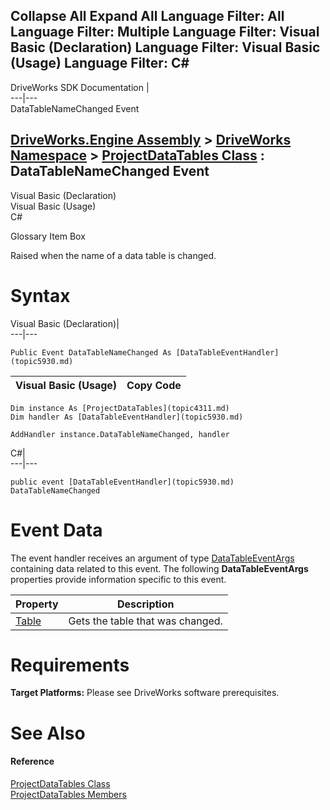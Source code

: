 Collapse All Expand All Language Filter: All  Language Filter: Multiple  Language Filter: Visual Basic (Declaration) Language Filter: Visual Basic (Usage) Language Filter: C#  
---  
DriveWorks SDK Documentation  |   
---|---  
DataTableNameChanged Event   
  
[DriveWorks.Engine Assembly](topic2156.md) > [DriveWorks Namespace](topic2159.md) > [ProjectDataTables Class](topic4311.md) : DataTableNameChanged Event  
---  
  
Visual Basic (Declaration)    
Visual Basic (Usage)    
C# 

Glossary Item Box

Raised when the name of a data table is changed. 

# Syntax

Visual Basic (Declaration)|   
---|---  
      
    
    Public Event DataTableNameChanged As [DataTableEventHandler](topic5930.md)  
  
Visual Basic (Usage)| Copy Code  
---|---  
      
    
    Dim instance As [ProjectDataTables](topic4311.md)
    Dim handler As [DataTableEventHandler](topic5930.md)
     
    AddHandler instance.DataTableNameChanged, handler  
  
C#|   
---|---  
      
    
    public event [DataTableEventHandler](topic5930.md) DataTableNameChanged  
  
# Event Data

The event handler receives an argument of type [DataTableEventArgs](topic2655.md) containing data related to this event. The following **DataTableEventArgs** properties provide information specific to this event.

Property| Description  
---|---  
[Table](topic2665.md)| Gets the table that was changed.   
  
# Requirements

**Target Platforms:** Please see DriveWorks software prerequisites.

# See Also

#### Reference

[ProjectDataTables Class](topic4311.md)   
[ProjectDataTables Members](topic4312.md)


